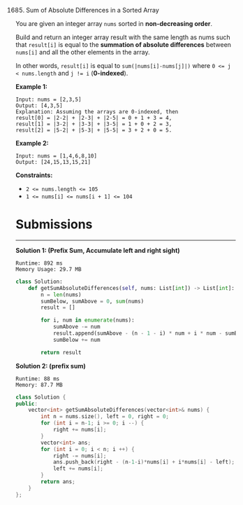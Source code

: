 1685. Sum of Absolute Differences in a Sorted Array

You are given an integer array `nums` sorted in **non-decreasing order**.

Build and return an integer array result with the same length as nums such that `result[i]` is equal to the **summation of absolute differences** between `nums[i]` and all the other elements in the array.

In other words, `result[i]` is equal to `sum(|nums[i]-nums[j]|)` where `0 <= j < nums.length` and `j != i` (**0-indexed**).

 

**Example 1:**
```
Input: nums = [2,3,5]
Output: [4,3,5]
Explanation: Assuming the arrays are 0-indexed, then
result[0] = |2-2| + |2-3| + |2-5| = 0 + 1 + 3 = 4,
result[1] = |3-2| + |3-3| + |3-5| = 1 + 0 + 2 = 3,
result[2] = |5-2| + |5-3| + |5-5| = 3 + 2 + 0 = 5.
```

**Example 2:**
```
Input: nums = [1,4,6,8,10]
Output: [24,15,13,15,21]
```

**Constraints:**

* `2 <= nums.length <= 105`
* `1 <= nums[i] <= nums[i + 1] <= 104`

# Submissions
---
**Solution 1: (Prefix Sum, Accumulate left and right sight)**
```
Runtime: 892 ms
Memory Usage: 29.7 MB
```
```python
class Solution:
    def getSumAbsoluteDifferences(self, nums: List[int]) -> List[int]:
        n = len(nums)
        sumBelow, sumAbove = 0, sum(nums)
        result = []

        for i, num in enumerate(nums):
            sumAbove -= num
            result.append(sumAbove - (n - 1 - i) * num + i * num - sumBelow)
            sumBelow += num

        return result
```

**Solution 2: (prefix sum)**
```
Runtime: 88 ms
Memory: 87.7 MB
```
```c++
class Solution {
public:
    vector<int> getSumAbsoluteDifferences(vector<int>& nums) {
        int n = nums.size(), left = 0, right = 0;
        for (int i = n-1; i >= 0; i --) {
            right += nums[i];
        }
        vector<int> ans;
        for (int i = 0; i < n; i ++) {
            right -= nums[i];
            ans.push_back(right - (n-1-i)*nums[i] + i*nums[i] - left);
            left += nums[i];
        }
        return ans;
    }
};
```
